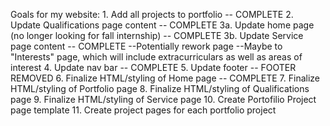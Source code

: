 Goals for my website:
	1. Add all projects to portfolio -- COMPLETE
	2. Update Qualifications page content -- COMPLETE
	3a. Update home page (no longer looking for fall internship) -- COMPLETE
	3b. Update Service page content -- COMPLETE
		--Potentially rework page
		--Maybe to "Interests" page, which will include extracurriculars as well as areas of interest
	4. Update nav bar -- COMPLETE
	5. Update footer -- FOOTER REMOVED
	6. Finalize HTML/styling of Home page -- COMPLETE
	7. Finalize HTML/styling of Portfolio page
	8. Finalize HTML/styling of Qualifications page
	9. Finalize HTML/styling of Service page
	10. Create Portofilio Project page template
	11. Create project pages for each portfolio project